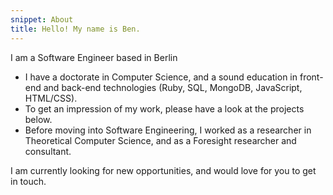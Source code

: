 ```yaml
---
snippet: About
title: Hello! My name is Ben.
---
```


I am a Software Engineer based in Berlin

- I have a doctorate in Computer Science, and a sound education in front-end and back-end technologies (Ruby, SQL, MongoDB, JavaScript, HTML/CSS).
- To get an impression of my work, please have a look at the projects below.
- Before moving into Software Engineering, I worked as a researcher in Theoretical Computer Science, and as a Foresight researcher and consultant.

I am currently looking for new opportunities, and would love for you to get in touch.
